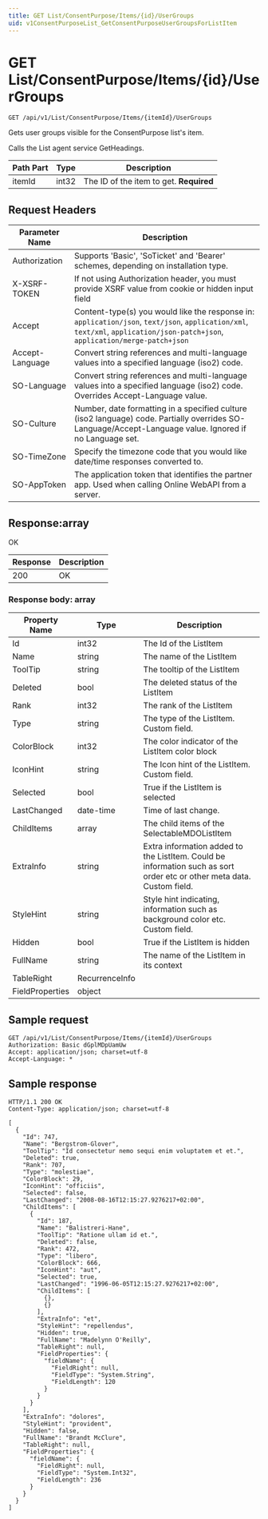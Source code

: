 ```yaml
---
title: GET List/ConsentPurpose/Items/{id}/UserGroups
uid: v1ConsentPurposeList_GetConsentPurposeUserGroupsForListItem
---
```


# GET List/ConsentPurpose/Items/{id}/UserGroups

```http
GET /api/v1/List/ConsentPurpose/Items/{itemId}/UserGroups
```

Gets user groups visible for the ConsentPurpose list's item.


Calls the List agent service GetHeadings.





| Path Part | Type | Description |
|-----------|------|-------------|
| itemId | int32 | The ID of the item to get. **Required** |



## Request Headers

| Parameter Name | Description |
|----------------|-------------|
| Authorization  | Supports 'Basic', 'SoTicket' and 'Bearer' schemes, depending on installation type. |
| X-XSRF-TOKEN   | If not using Authorization header, you must provide XSRF value from cookie or hidden input field |
| Accept         | Content-type(s) you would like the response in: `application/json`, `text/json`, `application/xml`, `text/xml`, `application/json-patch+json`, `application/merge-patch+json` |
| Accept-Language | Convert string references and multi-language values into a specified language (iso2) code. |
| SO-Language | Convert string references and multi-language values into a specified language (iso2) code. Overrides Accept-Language value. |
| SO-Culture | Number, date formatting in a specified culture (iso2 language) code. Partially overrides SO-Language/Accept-Language value. Ignored if no Language set. |
| SO-TimeZone | Specify the timezone code that you would like date/time responses converted to. |
| SO-AppToken | The application token that identifies the partner app. Used when calling Online WebAPI from a server. |


## Response:array

OK

| Response | Description |
|----------------|-------------|
| 200 | OK |

### Response body: array

| Property Name | Type |  Description |
|----------------|------|--------------|
| Id | int32 | The Id of the ListItem |
| Name | string | The name of the ListItem |
| ToolTip | string | The tooltip of the ListItem |
| Deleted | bool | The deleted status of the ListItem |
| Rank | int32 | The rank of the ListItem |
| Type | string | The type of the ListItem. Custom field. |
| ColorBlock | int32 | The color indicator of the ListItem color block |
| IconHint | string | The Icon hint of the ListItem. Custom field. |
| Selected | bool | True if the ListItem is selected |
| LastChanged | date-time | Time of last change. |
| ChildItems | array | The child items of the SelectableMDOListItem |
| ExtraInfo | string | Extra information added to the ListItem. Could be information such as sort order etc or other meta data. Custom field. |
| StyleHint | string | Style hint indicating, information such as background color etc. Custom field. |
| Hidden | bool | True if the ListItem is hidden |
| FullName | string | The name of the ListItem in its context |
| TableRight | RecurrenceInfo |  |
| FieldProperties | object |  |

## Sample request

```http!
GET /api/v1/List/ConsentPurpose/Items/{itemId}/UserGroups
Authorization: Basic dGplMDpUamUw
Accept: application/json; charset=utf-8
Accept-Language: *
```

## Sample response

```http_
HTTP/1.1 200 OK
Content-Type: application/json; charset=utf-8

[
  {
    "Id": 747,
    "Name": "Bergstrom-Glover",
    "ToolTip": "Id consectetur nemo sequi enim voluptatem et et.",
    "Deleted": true,
    "Rank": 707,
    "Type": "molestiae",
    "ColorBlock": 29,
    "IconHint": "officiis",
    "Selected": false,
    "LastChanged": "2008-08-16T12:15:27.9276217+02:00",
    "ChildItems": [
      {
        "Id": 187,
        "Name": "Balistreri-Hane",
        "ToolTip": "Ratione ullam id et.",
        "Deleted": false,
        "Rank": 472,
        "Type": "libero",
        "ColorBlock": 666,
        "IconHint": "aut",
        "Selected": true,
        "LastChanged": "1996-06-05T12:15:27.9276217+02:00",
        "ChildItems": [
          {},
          {}
        ],
        "ExtraInfo": "et",
        "StyleHint": "repellendus",
        "Hidden": true,
        "FullName": "Madelynn O'Reilly",
        "TableRight": null,
        "FieldProperties": {
          "fieldName": {
            "FieldRight": null,
            "FieldType": "System.String",
            "FieldLength": 120
          }
        }
      }
    ],
    "ExtraInfo": "dolores",
    "StyleHint": "provident",
    "Hidden": false,
    "FullName": "Brandt McClure",
    "TableRight": null,
    "FieldProperties": {
      "fieldName": {
        "FieldRight": null,
        "FieldType": "System.Int32",
        "FieldLength": 236
      }
    }
  }
]
```